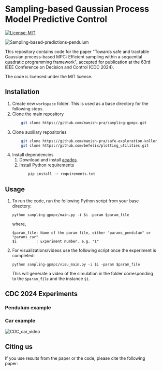 # Sampling-based Gaussian Process Model Predictive Control

[![License: MIT](https://img.shields.io/badge/License-MIT-yellow.svg)](https://opensource.org/licenses/MIT)

![Sampling-based-predictions-pendulum](https://github.com/user-attachments/assets/d52d4d3f-1ecd-4f78-8cbb-864297662579)

This repository contains code for the paper "Towards safe and tractable Gaussian process-based MPC:
Efficient sampling within a sequential quadratic programming framework", accepted for publication at the 63rd IEEE Conference on Decision and Control (CDC 2024).

The code is licensed under the MIT license.

## Installation

1. Create new `workspace` folder. This is used as a base directory for the following steps.
2. Clone the main repository
    ```bash
        git clone https://github.com/manish-pra/sampling-gpmpc.git
    ```
3. Clone auxiliary repositories
    ```bash
        git clone https://github.com/manish-pra/safe-exploration-koller.git
        git clone https://github.com/befelix/plotting_utilities.git
    ```
3. Install dependencies
    1. Download and install [acados](https://docs.acados.org/installation/).
    2. Install Python requirements
        ```bash
            pip install -r requirements.txt
        ```

## Usage

1. To run the code, run the following Python script from your base directory:

    ```
    python sampling-gpmpc/main.py -i $i -param $param_file
    ```
    where,
    ```
    $param_file: Name of the param file, either "params_pendulum" or "params_car"
    $i         : Experiment number, e.g. "1"
    ```

1. For visualizations/videos use the following script once the experiment is completed:

    ```
    python sampling-gpmpc/visu_main.py -i $i -param $param_file
    ```
    This will generate a video of the simulation in the folder corresponding to the `$param_file` and the instance `$i`.

## CDC 2024 Experiments

### Pendulum example

### Car example

![CDC_car_video](https://github.com/user-attachments/assets/de8b05e0-bf04-4bf4-9dbc-d51210cc9bec)

## Citing us

If you use results from the paper or the code, please cite the following paper:

